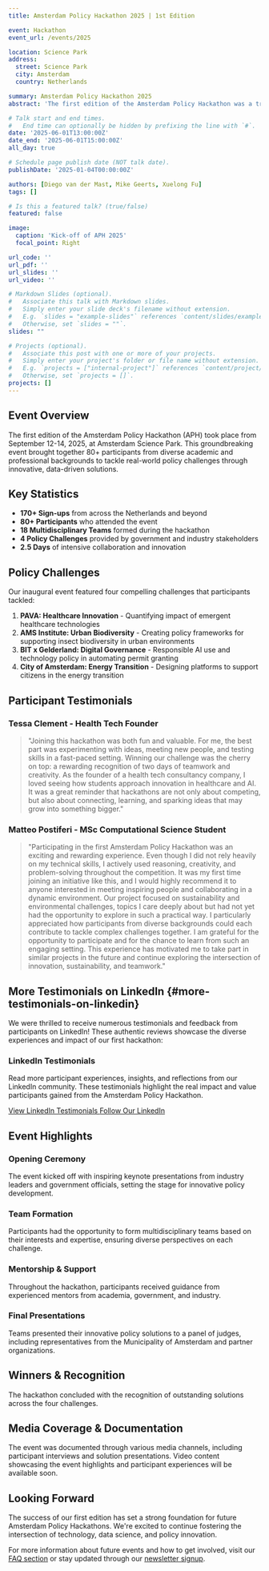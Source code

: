 ```yaml
---
title: Amsterdam Policy Hackathon 2025 | 1st Edition

event: Hackathon
event_url: /events/2025

location: Science Park
address:
  street: Science Park
  city: Amsterdam
  country: Netherlands

summary: Amsterdam Policy Hackathon 2025
abstract: 'The first edition of the Amsterdam Policy Hackathon was a tremendous success, bringing together 80+ participants from diverse backgrounds to tackle real-world policy challenges through data-driven solutions.'

# Talk start and end times.
#   End time can optionally be hidden by prefixing the line with `#`.
date: '2025-06-01T13:00:00Z'
date_end: '2025-06-01T15:00:00Z'
all_day: true

# Schedule page publish date (NOT talk date).
publishDate: '2025-01-04T00:00:00Z'

authors: [Diego van der Mast, Mike Geerts, Xuelong Fu]
tags: []

# Is this a featured talk? (true/false)
featured: false

image:
  caption: 'Kick-off of APH 2025'
  focal_point: Right

url_code: ''
url_pdf: ''
url_slides: ''
url_video: ''

# Markdown Slides (optional).
#   Associate this talk with Markdown slides.
#   Simply enter your slide deck's filename without extension.
#   E.g. `slides = "example-slides"` references `content/slides/example-slides.md`.
#   Otherwise, set `slides = ""`.
slides: ""

# Projects (optional).
#   Associate this post with one or more of your projects.
#   Simply enter your project's folder or file name without extension.
#   E.g. `projects = ["internal-project"]` references `content/project/deep-learning/index.md`.
#   Otherwise, set `projects = []`.
projects: []
---
```


## Event Overview

The first edition of the Amsterdam Policy Hackathon (APH) took place from September 12-14, 2025, at Amsterdam Science Park. This groundbreaking event brought together 80+ participants from diverse academic and professional backgrounds to tackle real-world policy challenges through innovative, data-driven solutions.

## Key Statistics

- **170+ Sign-ups** from across the Netherlands and beyond
- **80+ Participants** who attended the event
- **18 Multidisciplinary Teams** formed during the hackathon
- **4 Policy Challenges** provided by government and industry stakeholders
- **2.5 Days** of intensive collaboration and innovation

## Policy Challenges

Our inaugural event featured four compelling challenges that participants tackled:

1. **PAVA: Healthcare Innovation** - Quantifying impact of emergent healthcare technologies
2. **AMS Institute: Urban Biodiversity** - Creating policy frameworks for supporting insect biodiversity in urban environments
3. **BIT x Gelderland: Digital Governance** - Responsible AI use and technology policy in automating permit granting
4. **City of Amsterdam: Energy Transition** - Designing platforms to support citizens in the energy transition

## Participant Testimonials

### Tessa Clement - Health Tech Founder

> "Joining this hackathon was both fun and valuable. For me, the best part was experimenting with ideas, meeting new people, and testing skills in a fast-paced setting. Winning our challenge was the cherry on top: a rewarding recognition of two days of teamwork and creativity. As the founder of a health tech consultancy company, I loved seeing how students approach innovation in healthcare and AI. It was a great reminder that hackathons are not only about competing, but also about connecting, learning, and sparking ideas that may grow into something bigger."

### Matteo Postiferi - MSc Computational Science Student

> "Participating in the first Amsterdam Policy Hackathon was an exciting and rewarding experience. Even though I did not rely heavily on my technical skills, I actively used reasoning, creativity, and problem-solving throughout the competition. It was my first time joining an initiative like this, and I would highly recommend it to anyone interested in meeting inspiring people and collaborating in a dynamic environment. Our project focused on sustainability and environmental challenges, topics I care deeply about but had not yet had the opportunity to explore in such a practical way. I particularly appreciated how participants from diverse backgrounds could each contribute to tackle complex challenges together. I am grateful for the opportunity to participate and for the chance to learn from such an engaging setting. This experience has motivated me to take part in similar projects in the future and continue exploring the intersection of innovation, sustainability, and teamwork."

## More Testimonials on LinkedIn {#more-testimonials-on-linkedin}

We were thrilled to receive numerous testimonials and feedback from participants on LinkedIn! These authentic reviews showcase the diverse experiences and impact of our first hackathon:

<div class="linkedin-testimonials">
  <div class="linkedin-section">
    <div class="linkedin-header">
      <i class="fab fa-linkedin"></i>
      <h3>LinkedIn Testimonials</h3>
    </div>
    <p class="linkedin-description">
      Read more participant experiences, insights, and reflections from our LinkedIn community. These testimonials highlight the real impact and value participants gained from the Amsterdam Policy Hackathon.
    </p>
    <div class="linkedin-links">
      <a href="https://www.linkedin.com/search/results/content/?heroEntityKey=urn%3Ali%3Aorganization%3A106070199&keywords=amsterdam%20policy%20hackathon&origin=SWITCH_SEARCH_VERTICAL&position=0&searchId=b749434e-c2a6-4557-b402-dfd157f31032&sid=6uN" class="linkedin-link" target="_blank" rel="noopener">
        <i class="fab fa-linkedin"></i>
        View LinkedIn Testimonials
      </a>
      <a href="https://www.linkedin.com/company/amsterdam-policy-hackathon" class="linkedin-link secondary" target="_blank" rel="noopener">
        <i class="fas fa-building"></i>
        Follow Our LinkedIn
      </a>
    </div>
  </div>
</div>

## Event Highlights

### Opening Ceremony
The event kicked off with inspiring keynote presentations from industry leaders and government officials, setting the stage for innovative policy development.

### Team Formation
Participants had the opportunity to form multidisciplinary teams based on their interests and expertise, ensuring diverse perspectives on each challenge.

### Mentorship & Support
Throughout the hackathon, participants received guidance from experienced mentors from academia, government, and industry.

### Final Presentations
Teams presented their innovative policy solutions to a panel of judges, including representatives from the Municipality of Amsterdam and partner organizations.

## Winners & Recognition

The hackathon concluded with the recognition of outstanding solutions across the four challenges. 
## Media Coverage & Documentation

The event was documented through various media channels, including participant interviews and solution presentations. Video content showcasing the event highlights and participant experiences will be available soon.

## Looking Forward

The success of our first edition has set a strong foundation for future Amsterdam Policy Hackathons. We're excited to continue fostering the intersection of technology, data science, and policy innovation.

For more information about future events and how to get involved, visit our [FAQ section](/faq) or stay updated through our [newsletter signup](https://forms.gle/iqDdhpaUhu2fL3sU8).